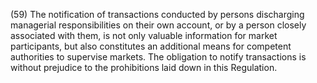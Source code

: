 (59) The notification of transactions conducted by persons discharging managerial responsibilities on their own account, or by a person closely associated with them, is not only valuable information for market participants, but also constitutes an additional means for competent authorities to supervise markets. The obligation to notify transactions is without prejudice to the prohibitions laid down in this Regulation.